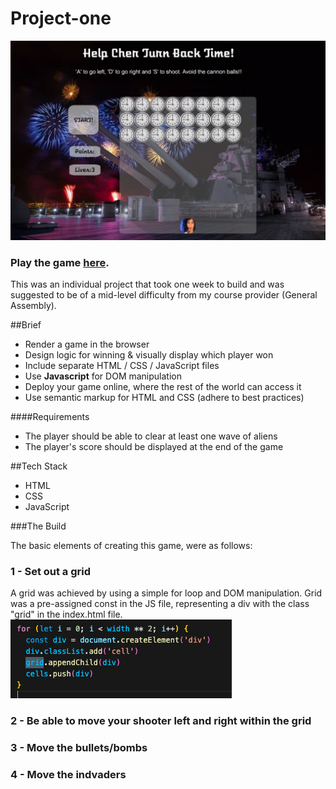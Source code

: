 # Project-one
![screenshot of project](readmeScreenshot.png)

### Play the game [here](https://selliott456.github.io/Project-one/).

This was an individual project that took one week to build and was suggested to be of a mid-level difficulty from my course provider (General Assembly). 

##Brief 


* Render a game in the browser
* Design logic for winning & visually display which player won
* Include separate HTML / CSS / JavaScript files
* Use **Javascript** for DOM manipulation
* Deploy your game online, where the rest of the world can access it
* Use semantic markup for HTML and CSS (adhere to best practices)

####Requirements

* The player should be able to clear at least one wave of aliens
* The player's score should be displayed at the end of the game

##Tech Stack

* HTML
* CSS
* JavaScript

###The Build

The basic elements of creating this game, were as follows: 

### 1 - Set out a grid
A grid was achieved by using a simple for loop and DOM manipulation. Grid was a pre-assigned const in the JS file, representing a div with the class "grid" in the index.html file. 
![screenshot of code for grid](gridCode.png)
### 2 - Be able to move your shooter left and right within the grid
### 3 - Move the bullets/bombs 
### 4 - Move the indvaders
